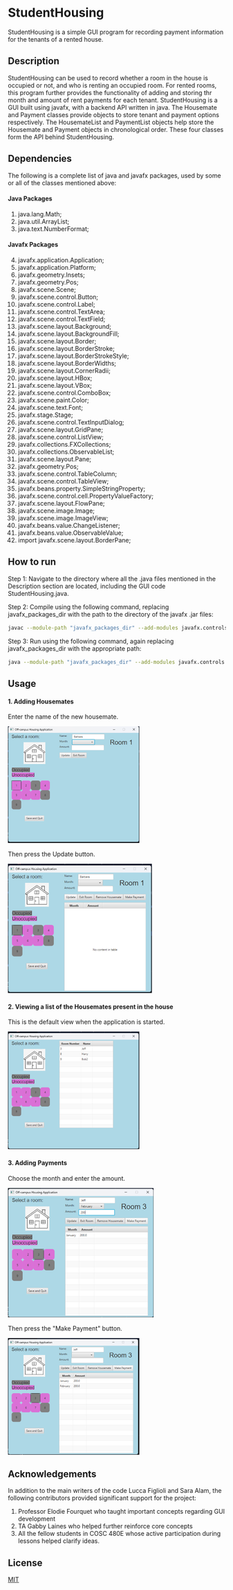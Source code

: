 # StudentHousing

StudentHousing is a simple GUI program for recording payment information for the tenants of a rented house.

## Description

StudentHousing can be used to record whether a room in the house is occupied or not, and who is renting an occupied room. For rented rooms, this program further provides the functionality of adding and storing thr month and amount of rent payments for each tenant.
StudentHousing is a GUI built using javafx, with a backend API written in java. The Housemate and Payment classes provide objects to store tenant and payment options respectively. The HousemateList and PaymentList objects help store the Housemate and Payment objects in chronological order. These four classes form the API behind StudentHousing. 

## Dependencies

The following is a complete list of java and javafx packages, used by some or all of the classes mentioned above:

#### Java Packages
1. java.lang.Math;
2. java.util.ArrayList;
3. java.text.NumberFormat;

#### Javafx Packages
4. javafx.application.Application;
5. javafx.application.Platform;
6. javafx.geometry.Insets;
7. javafx.geometry.Pos;
8. javafx.scene.Scene;
9.  javafx.scene.control.Button;
10. javafx.scene.control.Label;
11. javafx.scene.control.TextArea;
12. javafx.scene.control.TextField;
13. javafx.scene.layout.Background;
14. javafx.scene.layout.BackgroundFill;
15. javafx.scene.layout.Border;
16. javafx.scene.layout.BorderStroke;
17. javafx.scene.layout.BorderStrokeStyle;
18. javafx.scene.layout.BorderWidths;
19. javafx.scene.layout.CornerRadii;
20. javafx.scene.layout.HBox;
21. javafx.scene.layout.VBox;
22. javafx.scene.control.ComboBox;
23. javafx.scene.paint.Color;
24. javafx.scene.text.Font;
25. javafx.stage.Stage;
26. javafx.scene.control.TextInputDialog;
27. javafx.scene.layout.GridPane;
28. javafx.scene.control.ListView;
29. javafx.collections.FXCollections;
30. javafx.collections.ObservableList;
31. javafx.scene.layout.Pane;
32. javafx.geometry.Pos;
33. javafx.scene.control.TableColumn;
34. javafx.scene.control.TableView;
35. javafx.beans.property.SimpleStringProperty;
36. javafx.scene.control.cell.PropertyValueFactory;
37. javafx.scene.layout.FlowPane;
38. javafx.scene.image.Image;
39. javafx.scene.image.ImageView;
40. javafx.beans.value.ChangeListener;
41. javafx.beans.value.ObservableValue;
42. import javafx.scene.layout.BorderPane;


## How to run

Step 1: Navigate to the directory where all the .java files mentioned in the Description section are located, including the GUI code StudentHousing.java.

Step 2: Compile using the following command, replacing javafx_packages_dir with the path to the directory of the javafx .jar files:

```bash
javac --module-path "javafx_packages_dir" --add-modules javafx.controls *.java
```

Step 3: Run using the following command, again replacing javafx_packages_dir with the appropriate path:

```bash
java --module-path "javafx_packages_dir" --add-modules javafx.controls StudentHousing
```

## Usage

#### 1. Adding Housemates

Enter the name of the new housemate.

![Alt text](Screenshot%20(59).png)

Then press the Update button.

![Alt text](Screenshot%20(60).png)

#### 2. Viewing a list of the Housemates present in the house

This is the default view when the application is started.

![Alt text](Screenshot%20(64).png)

#### 3. Adding Payments

Choose the month and enter the amount.

![Alt text](Screenshot%20(62).png)

Then press the "Make Payment" button.

![Alt text](Screenshot%20(63).png)

## Acknowledgements

In addition to the main writers of the code Lucca Figlioli and Sara Alam, the following contributors provided significant support for the project:

1. Professor Elodie Fourquet who taught important concepts regarding GUI development
2. TA Gabby Laines who helped further reinforce core concepts
3. All the fellow students in COSC 480E whose active participation during lessons helped clarify ideas.

## License

[MIT](https://choosealicense.com/licenses/mit/)